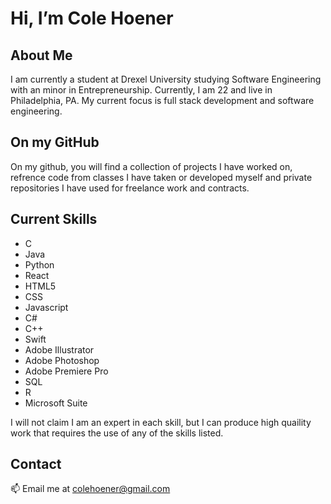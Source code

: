 # Hi, I’m Cole Hoener
## About Me
I am currently a student at Drexel University studying Software Engineering with an minor in Entrepreneurship. Currently, I am 22 and live in Philadelphia, PA. My current focus is full stack development and software engineering.

## On my GitHub
On my github, you will find a collection of projects I have worked on, refrence code from classes I have taken or developed myself and private repositories I have used for freelance work and contracts.

## Current Skills
- C
- Java
- Python
- React
- HTML5
- CSS
- Javascript
- C#
- C++
- Swift
- Adobe Illustrator
- Adobe Photoshop
- Adobe Premiere Pro
- SQL
- R
- Microsoft Suite

I will not claim I am an expert in each skill, but I can produce high quaility work that requires the use of any of the skills listed.

## Contact
📫 Email me at colehoener@gmail.com

![<LinkedIn>](https://img.shields.io/badge/LinkedIn-0077B5?style=for-the-badge&logo=linkedin&logoColor=white)
